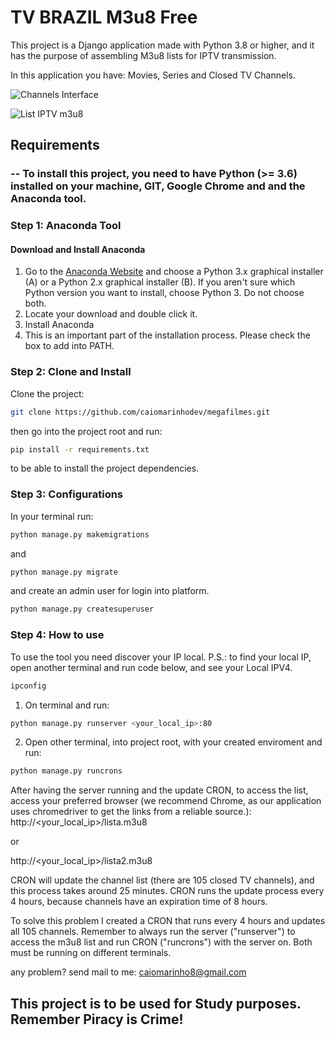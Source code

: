 # TV BRAZIL M3u8 Free
This project is a Django application made with Python 3.8 or higher, and it has the purpose of assembling M3u8 lists for IPTV transmission.

In this application you have: Movies, Series and Closed TV Channels.

![Channels Interface](https://i.imgur.com/tYMwVxs.png)

![List IPTV m3u8](https://i.imgur.com/YIxP9fZ.png)

## Requirements
### -- To install this project, you need to have Python (>= 3.6) installed on your machine, GIT, Google Chrome and  and the Anaconda tool.

### Step 1: Anaconda Tool
#### Download and Install Anaconda
1. Go to the [Anaconda Website](https://www.anaconda.com/download/#windows) and choose a Python 3.x graphical installer (A) or a Python 2.x graphical installer (B). If you aren't sure which Python version you want to install, choose Python 3. Do not choose both.
2. Locate your download and double click it.
3. Install Anaconda
4. This is an important part of the installation process. Please check the box to add into PATH.

### Step 2: Clone and Install
Clone the project:
```bash
git clone https://github.com/caiomarinhodev/megafilmes.git
```
then go into the project root and run:
```bash
pip install -r requirements.txt
```
to be able to install the project dependencies.

### Step 3: Configurations
In your terminal run:
```bash
python manage.py makemigrations
```
and
```bash
python manage.py migrate
```
and create an admin user for login into platform.
```bash
python manage.py createsuperuser
```

### Step 4: How to use
To use the tool you need discover your IP local.
P.S.: to find your local IP, open another terminal and run code below, and see your Local IPV4.
```bash
ipconfig
```


1) On terminal and run:
```bash
python manage.py runserver <your_local_ip>:80
```



2) Open other terminal, into project root, with your created enviroment and run:
```bash
python manage.py runcrons
```

After having the server running and the update CRON, to access the list, access your preferred browser (we recommend Chrome, as our application uses chromedriver to get the links from a reliable source.):
http://<your_local_ip>/lista.m3u8

or

http://<your_local_ip>/lista2.m3u8

CRON will update the channel list (there are 105 closed TV channels), and this process takes around 25 minutes. CRON runs the update process every 4 hours, because channels have an expiration time of 8 hours.

To solve this problem I created a CRON that runs every 4 hours and updates all 105 channels. Remember to always run the server ("runserver") to access the m3u8 list and run CRON ("runcrons") with the server on. Both must be running on different terminals.

any problem? send mail to me: caiomarinho8@gmail.com


## This project is to be used for Study purposes. Remember Piracy is Crime!
